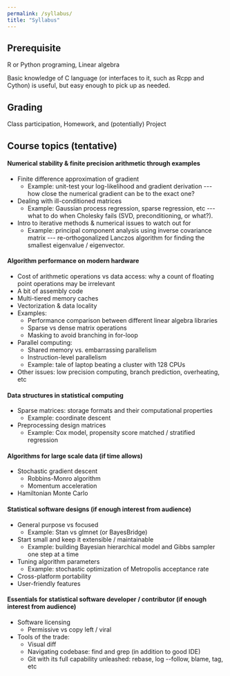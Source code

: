 ```yaml
---
permalink: /syllabus/
title: "Syllabus"
---
```


## Prerequisite
R or Python programing, Linear algebra

Basic knowledge of C language (or interfaces to it, such as Rcpp and Cython) is useful, but easy enough to pick up as needed.

## Grading
Class participation, Homework, and (potentially) Project

## Course topics (tentative)

#### Numerical stability & finite precision arithmetic through examples
  <!-- likelihood vs log-likelihood -->
  * Finite difference approximation of gradient
    - Example: unit-test your log-likelihood and gradient derivation --- how close the numerical gradient can be to the exact one?
  * Dealing with ill-conditioned matrices
    - Example: Gaussian process regression, sparse regression, etc --- what to do when Cholesky fails (SVD, preconditioning, or what?).
  * Intro to iterative methods & numerical issues to watch out for
    - Example: principal component analysis using inverse covariance matrix --- re-orthogonalized Lanczos algorithm for finding the smallest eigenvalue / eigenvector.
    <!--
    Algorithm 7.2 in Demmel
    Related example:
      Gram–Schmidt with double orthogonalization
      Naive algorithm for computing the smallest eigenvalue
    -->

#### Algorithm performance on modern hardware
  * Cost of arithmetic operations vs data access: why a count of floating point operations may be irrelevant
  * A bit of assembly code
  * Multi-tiered memory caches
  * Vectorization & data locality
  * Examples:
    - Performance comparison between different linear algebra libraries
    - Sparse vs dense matrix operations
    - Masking to avoid branching in for-loop
  * Parallel computing:
    * Shared memory vs. embarrassing parallelism
    * Instruction-level parallelism
    * Example: tale of laptop beating a cluster with 128 CPUs
    <!--
    http://www.frankmcsherry.org/graph/scalability/cost/2015/01/15/COST.html
    https://www.usenix.org/system/files/conference/hotos15/hotos15-paper-mcsherry.pdf
    -->
  * Other issues: low precision computing, branch prediction, overheating, etc

#### Data structures in statistical computing
  * Sparse matrices: storage formats and their computational properties
    * Example: coordinate descent
  * Preprocessing design matrices
    * Example: Cox model, propensity score matched / stratified regression

#### Algorithms for large scale data (if time allows)
  * Stochastic gradient descent
    * Robbins-Monro algorithm
    * Momentum acceleration
  * Hamiltonian Monte Carlo
  <!--
  Sketched Newton's method, Ref: https://arxiv.org/pdf/1505.02250.pdf
  -->

#### Statistical software designs (if enough interest from audience)
  * General purpose vs focused
    * Example: Stan vs glmnet (or BayesBridge)
  * Start small and keep it extensible / maintainable
    * Example: building Bayesian hierarchical model and Gibbs sampler one step at a time
  * Tuning algorithm parameters
    <!--
    Do users a favor and provide defaults
    Empirical calibration
    -->
      * Example: stochastic optimization of Metropolis acceptance rate
  * Cross-platform portability
  * User-friendly features
    <!--
    (Discussion based lectures?)
    Allow specifying a max number of iterations
    Through useful warnings and errors
    Report progress
    -->

#### Essentials for statistical software developer / contributor (if enough interest from audience)
  * Software licensing
    * Permissive vs copy left / viral
    <!--
    Different conditions in a nutshell:
      Give me credits
      You can't sue me
      State changes. (This sounds reasonable, but gets rather annoying quickly, so don't ask this if possible.)
      You are stuck with the same license if you wanna use me
    -->
  * Tools of the trade:
    * Visual diff
    * Navigating codebase: find and grep (in addition to good IDE)
    * Git with its full capability unleashed: rebase, log --follow, blame, tag, etc
